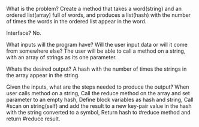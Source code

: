 What is the problem?
Create a method that takes a word(string) and an ordered list(array) full of words, and produces a list(hash) with the number of times the words in the ordered list appear in the word.

Interface? No.

What inputs will the program have? Will the user input data or will it come from somewhere else?
The user will be able to call a method on a string, with an array of strings as its one parameter.

Whats the desired output? 
A hash with the number of times the strings in the array appear in the string.

Given the inputs, what are the steps needed to produce the output?
When user calls method on a string,
Call the reduce method on the array and set parameter to an empty hash,
Define block variables as hash and string,
Call #scan on string(self) and add the result to a new key-pair value in the hash with the string converted to a symbol,
Return hash to #reduce method and return #reduce result.